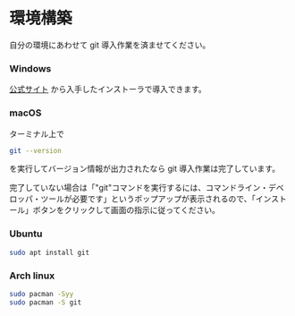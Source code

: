 # 環境構築

自分の環境にあわせて git 導入作業を済ませてください。

### Windows

[公式サイト](https://git-scm.com/) から入手したインストーラで導入できます。

### macOS

ターミナル上で

```bash
git --version
```

を実行してバージョン情報が出力されたなら git 導入作業は完了しています。

完了していない場合は「"git"コマンドを実行するには、コマンドライン・デベロッパ・ツールが必要です」というポップアップが表示されるので、「インストール」ボタンをクリックして画面の指示に従ってください。

### Ubuntu

```bash
sudo apt install git
```

### Arch linux

```bash
sudo pacman -Syy
sudo pacman -S git
```
